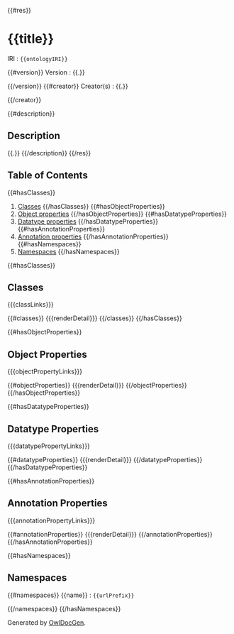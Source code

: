 {{#res}}
# {{title}}

IRI
: `{{ontologyIRI}}`

{{#version}}
Version
: {{.}}

{{/version}}
{{#creator}}
Creator(s)
: {{.}}

{{/creator}}

{{#description}}
## Description
{{.}}
{{/description}}
{{/res}}

## Table of Contents
{{#hasClasses}}
1. [Classes](#classes)
{{/hasClasses}}
{{#hasObjectProperties}}
1. [Object properties](#object-properties)
{{/hasObjectProperties}}
{{#hasDatatypeProperties}}
1. [Datatype properties](#datatype-properties)
{{/hasDatatypeProperties}}
{{#hasAnnotationProperties}}
1. [Annotation properties](#annotation-properties)
{{/hasAnnotationProperties}}
{{#hasNamespaces}}
1. [Namespaces](#namespaces)
{{/hasNamespaces}}

{{#hasClasses}}
## Classes
{{{classLinks}}}

{{#classes}}
{{{renderDetail}}}
{{/classes}}
{{/hasClasses}}

{{#hasObjectProperties}}
## Object Properties
{{{objectPropertyLinks}}}

{{#objectProperties}}
{{{renderDetail}}}
{{/objectProperties}}
{{/hasObjectProperties}}

{{#hasDatatypeProperties}}
## Datatype Properties
{{{datatypePropertyLinks}}}

{{#datatypeProperties}}
{{{renderDetail}}}
{{/datatypeProperties}}
{{/hasDatatypeProperties}}

{{#hasAnnotationProperties}}
## Annotation Properties
{{{annotationPropertyLinks}}}

{{#annotationProperties}}
{{{renderDetail}}}
{{/annotationProperties}}
{{/hasAnnotationProperties}}

{{#hasNamespaces}}
## Namespaces

{{#namespaces}}
{{name}}
: `{{urlPrefix}}`

{{/namespaces}}
{{/hasNamespaces}}

Generated by [OwlDocGen](https://github.com/radkovo/OwlDocGen).
